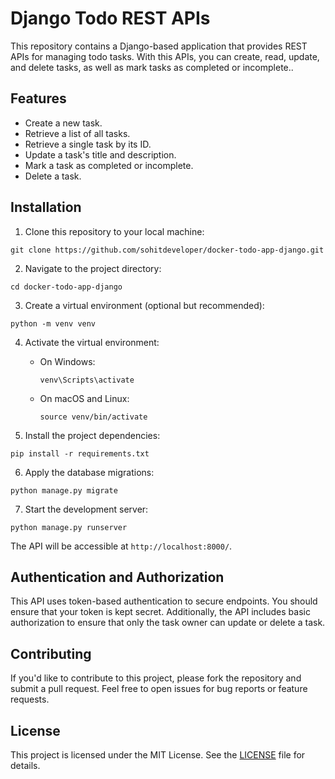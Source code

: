 # Django Todo REST APIs

This repository contains a Django-based application that provides REST APIs for managing todo tasks. With this APIs, you can create, read, update, and delete tasks, as well as mark tasks as completed or incomplete..

## Features

- Create a new task.
- Retrieve a list of all tasks.
- Retrieve a single task by its ID.
- Update a task's title and description.
- Mark a task as completed or incomplete.
- Delete a task.

## Installation

1. Clone this repository to your local machine:

```shell
git clone https://github.com/sohitdeveloper/docker-todo-app-django.git
```

2. Navigate to the project directory:

```shell
cd docker-todo-app-django
```

3. Create a virtual environment (optional but recommended):

```shell
python -m venv venv
```

4. Activate the virtual environment:

   - On Windows:

     ```shell
     venv\Scripts\activate
     ```

   - On macOS and Linux:

     ```shell
     source venv/bin/activate
     ```

5. Install the project dependencies:

```shell
pip install -r requirements.txt
```

6. Apply the database migrations:

```shell
python manage.py migrate
```

7. Start the development server:

```shell
python manage.py runserver
```

The API will be accessible at `http://localhost:8000/`.

## Authentication and Authorization

This API uses token-based authentication to secure endpoints. You should ensure that your token is kept secret. Additionally, the API includes basic authorization to ensure that only the task owner can update or delete a task.

## Contributing

If you'd like to contribute to this project, please fork the repository and submit a pull request. Feel free to open issues for bug reports or feature requests.

## License

This project is licensed under the MIT License. See the [LICENSE](LICENSE) file for details.
